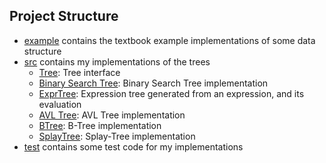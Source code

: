 ## Project Structure

- [example](./example) contains the textbook example implementations of some data structure
- [src](./src) contains my implementations of the trees
  - [Tree](./src/Tree.java): Tree interface
  - [Binary Search Tree](./src/BinarySearchTree.java): Binary Search Tree implementation
  - [ExprTree](./src/ExprTree.java): Expression tree generated from an expression, and its evaluation
  - [AVL Tree](./src/AVLTree.java): AVL Tree implementation
  - [BTree](./src/BTree.java): B-Tree implementation
  - [SplayTree](./src/SplayTree.java): Splay-Tree implementation
- [test](./test) contains some test code for my implementations